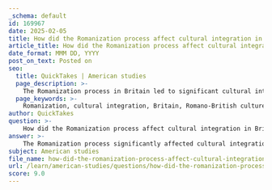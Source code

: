 ```yaml
---
_schema: default
id: 169967
date: 2025-02-05
title: How did the Romanization process affect cultural integration in Britain?
article_title: How did the Romanization process affect cultural integration in Britain?
date_format: MMM DD, YYYY
post_on_text: Posted on
seo:
  title: QuickTakes | American studies
  page_description: >-
    The Romanization process in Britain led to significant cultural integration, characterized by the adoption of Roman customs and religion, the blending of local and Roman identities, the establishment of infrastructure, and the emergence of a distinct Romano-British culture.
  page_keywords: >-
    Romanization, cultural integration, Britain, Romano-British culture, Roman customs, syncretism, infrastructure, religious changes, urbanization, Latin language, archaeological findings, trade routes, Christianity, cultural identity
author: QuickTakes
question: >-
    How did the Romanization process affect cultural integration in Britain?
answer: >-
    The Romanization process significantly affected cultural integration in Britain through a multifaceted approach that involved the adoption of Roman customs, language, and infrastructure by the native population. This integration was not merely a top-down imposition but rather a complex interaction that led to the emergence of a Romano-British culture.\n\n1. **Cultural and Religious Changes**: The Romanization process facilitated the blending of British and Roman deities, exemplified by the syncretism of local gods with Roman ones, such as the identification of the goddess Sulis with Minerva. This blending of religious practices helped to create a shared cultural identity that incorporated elements from both traditions.\n\n2. **Adoption of Roman Customs**: The policies introduced by Roman leaders, particularly Agricola, encouraged the construction of Roman-style buildings, such as temples and forums, and promoted the adoption of the Latin language. Tacitus noted that the British were enthusiastic in adopting Roman dress and customs, which included wearing the toga and embracing Roman lifestyles. This voluntary cultural integration, while seen as a form of subjugation, reduced resistance to Roman rule and facilitated smoother governance.\n\n3. **Cultural Fusion**: The Roman conquest led to the emergence of a distinct Romano-British culture characterized by a fusion of Roman and indigenous Celtic customs. Archaeological findings support this cultural amalgamation, indicating that Roman practices were integrated into local life, particularly in the southeastern regions of Britain, where Roman influence was most pronounced. In contrast, areas further west experienced minimal acculturation, highlighting the uneven nature of the Romanization process.\n\n4. **Infrastructure and Urbanization**: The establishment of Roman cities and the construction of roads not only facilitated trade and military movement but also served as centers for cultural exchange. The infrastructure laid down by the Romans became a foundation for future urban development in Britain, further embedding Roman customs into daily life.\n\n5. **Religious Transformation**: The spread of Christianity during the Roman period, aided by Mediterranean trade routes, also played a role in cultural integration. The presence of British bishops at the council in 314 AD indicates the early establishment of a Christian community that would evolve in the post-Roman period, reflecting the lasting impact of Roman religious practices.\n\nIn conclusion, the Romanization process in Britain was a dynamic and complex phenomenon that led to significant cultural integration. It involved the blending of identities, the adoption of Roman customs, and the transformation of societal norms, ultimately shaping the cultural landscape of Britain long after the Roman withdrawal in 410 AD. The legacy of this integration is evident in the subsequent development of British cultural and religious identity.
subject: American studies
file_name: how-did-the-romanization-process-affect-cultural-integration-in-britain.md
url: /learn/american-studies/questions/how-did-the-romanization-process-affect-cultural-integration-in-britain
score: 9.0
---
```


&nbsp;